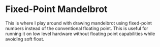 # Fixed-Point Mandelbrot

This is where I play around with drawing mandelbrot using fixed-point numbers instead of the conventional floating point. This is useful for running it on low level hardware without floating point capabilities while avoiding soft float. 